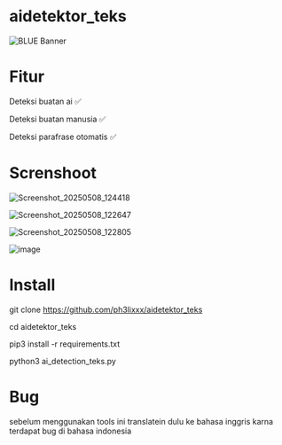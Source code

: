 # aidetektor_teks

![BLUE Banner](https://media0.giphy.com/media/v1.Y2lkPTc5MGI3NjExeGVuemltZTEzb201bjV6eHB1a2lzbXRuZTExZm02MmFzOW1jMzRieiZlcD12MV9pbnRlcm5hbF9naWZfYnlfaWQmY3Q9Zw/MD0svLSDeudszrNrp0/giphy.gif)

# Fitur
Deteksi buatan ai ✅

Deteksi buatan manusia ✅

Deteksi parafrase otomatis ✅

# Screnshoot
![Screenshot_20250508_124418](https://github.com/user-attachments/assets/5e10271b-1b40-430b-b101-0971bab45d91)

![Screenshot_20250508_122647](https://github.com/user-attachments/assets/a34c7ef4-c4bb-4c87-bf61-212246a6b717)

![Screenshot_20250508_122805](https://github.com/user-attachments/assets/e994078b-98fd-48aa-99e3-e52dbd22dfdc)

![image](https://github.com/user-attachments/assets/67445ff5-5d24-4aa1-8778-69ac5f679d2b)

# Install 
git clone https://github.com/ph3lixxx/aidetektor_teks

cd aidetektor_teks

pip3 install -r requirements.txt

python3 ai_detection_teks.py

# Bug
sebelum menggunakan tools ini translatein dulu ke bahasa inggris karna terdapat bug di bahasa indonesia

